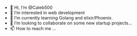 - 👋 Hi, I’m @Caleb500
- 👀 I’m interested in web development
- 🌱 I’m currently learning Golang and elixir/Phoenix.
- 💞️ I’m looking to collaborate on some new startup projects...
- 📫 How to reach me ...

<!---
Caleb500/Caleb500 is a ✨ special ✨ repository because its `README.md` (this file) appears on your GitHub profile.
You can click the Preview link to take a look at your changes.
--->
